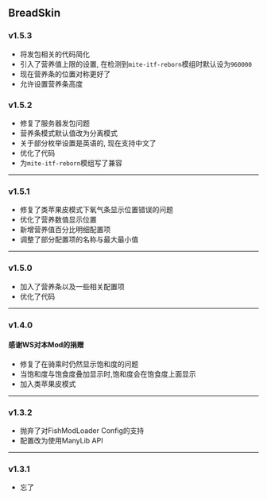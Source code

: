## BreadSkin

### v1.5.3

* 将发包相关的代码简化
* 引入了营养值上限的设置, 在检测到`mite-itf-reborn`模组时默认设为`960000`
* 现在营养条的位置对称更好了
* 允许设置营养条高度

### v1.5.2

* 修复了服务器发包问题
* 营养条模式默认值改为分离模式
* 关于部分枚举设置是英语的, 现在支持中文了
* 优化了代码
* 为`mite-itf-reborn`模组写了兼容

---

### v1.5.1

* 修复了类苹果皮模式下氧气条显示位置错误的问题
* 优化了营养数值显示位置
* 新增营养值百分比明细配置项
* 调整了部分配置项的名称与最大最小值

---

### v1.5.0

* 加入了营养条以及一些相关配置项
* 优化了代码

---

### v1.4.0

#### 感谢WS对本Mod的捐赠

* 修复了在骑乘时仍然显示饱和度的问题
* 当饱和度与饱食度叠加显示时,饱和度会在饱食度上面显示
* 加入类苹果皮模式

---

### v1.3.2

* 抛弃了对FishModLoader Config的支持
* 配置改为使用ManyLib API

---

### v1.3.1

* 忘了